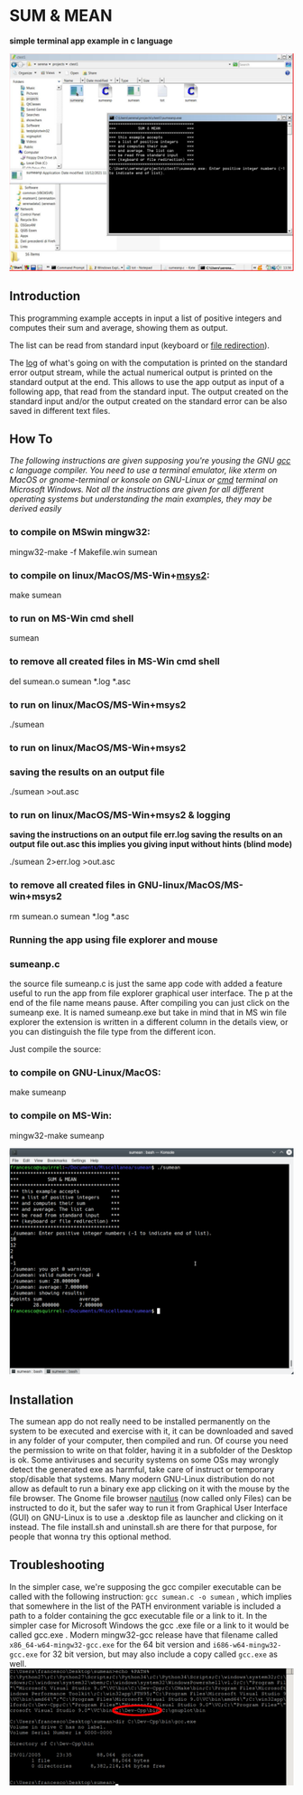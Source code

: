 # SUM & MEAN

**simple terminal app example in c language**

![sum & mean execution](./sumean.png "SUM & MEAN running")

## Introduction

This programming example accepts in input a list of positive integers
and computes their sum and average, showing them as output. 

The list can be read from standard input 
(keyboard or [file redirection](https://en.wikipedia.org/wiki/Standard_streams)).

The [log](https://en.wikipedia.org/wiki/Logging_\(software\)) of what's going on with 
the computation is printed on the standard error output stream,
while the actual numerical output is printed
on the standard output at the end.
This allows to use the app output as input
of a following app, that read from the standard input.
The output created on the standard input and/or
the output created on the standard error 
can be also saved in different text files.

## How To
_The following instructions are given supposing 
you're yousing the GNU [gcc](https://gcc.gnu.org/) c language compiler.
You need to use a terminal emulator, like xterm on MacOS or gnome-terminal
or konsole on GNU-Linux or 
[cmd](https://www.howtogeek.com/235101/10-ways-to-open-the-command-prompt-in-windows-10/) 
terminal on Microsoft Windows. Not all the instructions are given for all different
operating systems but understanding the main examples, they may be derived easily_

### to compile on MSwin mingw32:
mingw32-make -f Makefile.win sumean

### to compile on linux/MacOS/MS-Win+[msys2](https://www.msys2.org/):
make sumean

### to run on MS-Win cmd shell
sumean

### to remove all created files in MS-Win cmd shell
del sumean.o sumean \*.log \*.asc

### to run on linux/MacOS/MS-Win+msys2
./sumean

### to run on linux/MacOS/MS-Win+msys2
### saving the results on an output file
./sumean >out.asc

### to run on linux/MacOS/MS-Win+msys2 & logging
__saving the instructions on an output file err.log
saving the results on an output file out.asc 
this implies you giving input without hints (blind mode)__

./sumean 2>err.log >out.asc

### to remove all created files in GNU-linux/MacOS/MS-win+msys2
rm sumean.o sumean \*.log \*.asc

### Running the app using file explorer and mouse
### sumeanp.c

the source file sumeanp.c is just the same app code
with added a feature useful to run the app from file explorer
graphical user interface. The p at the end of the
file name means pause. After compiling you can just
click on the sumeanp exe. It is named sumeanp.exe but
take in mind that in MS win file explorer the extension
is written in a different column in the details view,
or you can distinguish the file type from the different
icon.

Just compile the source:

### to compile on GNU-Linux/MacOS:
make sumeanp

### to compile on MS-Win:
mingw32-make sumeanp

![sum & mean results](./smrun.png "SUM & MEAN giving results")

## Installation
The sumean app do not really need to be installed permanently on the system
to be executed and exercise with it, it can be downloaded and saved in any
folder of your computer, then compiled and run.
Of course you need the permission to write on that folder, 
having it in a subfolder of the Desktop is ok.
Some antiviruses and security systems on some OSs may wrongly
detect the generated exe as harmful, take care of instruct
or temporary stop/disable that systems.
Many modern GNU-Linux distribution do not allow
as default to run a binary exe app clicking on it
with the mouse by the file browser.
The Gnome file browser [nautilus](https://wiki.gnome.org/Apps/Files) (now called only Files) 
can be instructed to do it, but the safer way to run it from 
Graphical User Interface (GUI) on GNU-Linux is to use 
a .desktop file  as launcher and clicking on it instead. 
The file install.sh and uninstall.sh are there for
that purpose, for people that wonna try this optional method.

## Troubleshooting
In the simpler case, we're supposing the gcc compiler executable
can be called with the following instruction:
`gcc sumean.c -o sumean` ,
which implies that somewhere in the list of the PATH environment variable
is included a path to a folder containing the gcc executable file or a link to it.
In the simpler case for Microsoft Windows the gcc .exe file or a link to it 
would be called gcc.exe . Modern mingw32-gcc release have that filename called
`x86_64-w64-mingw32-gcc.exe` for the 64 bit version and 
`i686-w64-mingw32-gcc.exe` for 32 bit version, but may also include a copy called
`gcc.exe` as well.
![path to gcc on win](./whereisgcconwin.png  "reaching gcc executable on MS Windows OS")
